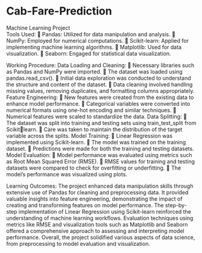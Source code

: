 # Cab-Fare-Prediction
Machine Learning Project  
Tools Used: 
 Pandas: Utilized for data manipulation and analysis.  NumPy: Employed for numerical computations.  Scikit-learn: Applied for implementing machine learning algorithms.  Matplotlib: Used for data visualization.  Seaborn: Engaged for statistical data visualization. 

Working Procedure:
Data Loading and Cleaning:  Necessary libraries such as Pandas and NumPy were imported.  The dataset was loaded using pandas.read_csv().  Initial data exploration was conducted to understand the structure and content of the
dataset.  Data cleaning involved handling missing values, removing duplicates, and formatting
columns appropriately. Feature Engineering:  New features were created from the existing data to enhance model performance.  Categorical variables were converted into numerical formats using one-hot encoding
and similar techniques.  Numerical features were scaled to standardize the data. Data Splitting:  The dataset was split into training and testing sets using train_test_split from Scikit￾learn.  Care was taken to maintain the distribution of the target variable across the splits. Model Training:  Linear Regression was implemented using Scikit-learn.  The model was trained on the training dataset.  Predictions were made for both the training and testing datasets. Model Evaluation:  Model performance was evaluated using metrics such as Root Mean Squared Error
(RMSE).
 RMSE values for training and testing datasets were compared to check for overfitting
or underfitting.  The model’s performance was visualized using plots.

Learning Outcomes: 
The project enhanced data manipulation skills through extensive use of Pandas for cleaning
and preprocessing data. It provided valuable insights into feature engineering, demonstrating the impact of creating and transforming features on model performance. The
step-by-step implementation of Linear Regression using Scikit-learn reinforced the
understanding of machine learning workflows. Evaluation techniques using metrics like
RMSE and visualization tools such as Matplotlib and Seaborn offered a comprehensive
approach to assessing and interpreting model performance. Overall, the project solidified
various aspects of data science, from preprocessing to model evaluation and visualization.
